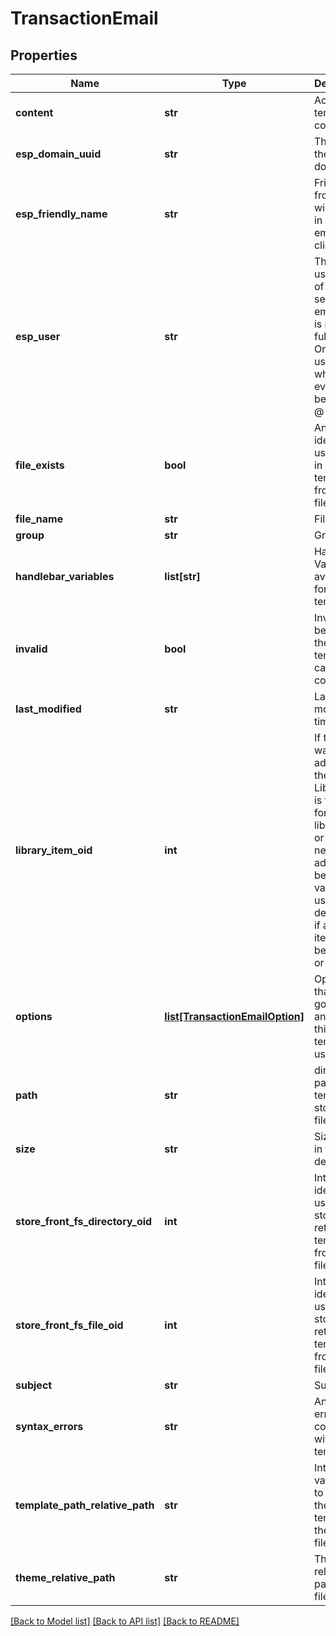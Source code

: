 # TransactionEmail

## Properties
Name | Type | Description | Notes
------------ | ------------- | ------------- | -------------
**content** | **str** | Actual template contents | [optional] 
**esp_domain_uuid** | **str** | The uuid of the sending domain | [optional] 
**esp_friendly_name** | **str** | Friendly from that will appear in customer email clients. | [optional] 
**esp_user** | **str** | The username of the sending email.  This is not the full email.  Only the username which is everything before the @ sign. | [optional] 
**file_exists** | **bool** | An internal identifier used to aid in retrieving templates from the filesystem. | [optional] 
**file_name** | **str** | File name | [optional] 
**group** | **str** | Group | [optional] 
**handlebar_variables** | **list[str]** | Handlebar Variables available for email template | [optional] 
**invalid** | **bool** | Invalid will be true if the template cannot compile | [optional] 
**last_modified** | **str** | Last modified timestamp | [optional] 
**library_item_oid** | **int** | If this item was ever added to the Code Library, this is the oid for that library item, or 0 if never added before.  This value is used to determine if a library item should be inserted or updated. | [optional] 
**options** | [**list[TransactionEmailOption]**](TransactionEmailOption.md) | Options that help govern how and when this template is used | [optional] 
**path** | **str** | directory path where template is stored in file system | [optional] 
**size** | **str** | Size of file in friendly description | [optional] 
**store_front_fs_directory_oid** | **int** | Internal identifier used to store and retrieve template from filesystem | [optional] 
**store_front_fs_file_oid** | **int** | Internal identifier used to store and retrieve template from filesystem | [optional] 
**subject** | **str** | Subject | [optional] 
**syntax_errors** | **str** | Any syntax errors contained within the tempalate | [optional] 
**template_path_relative_path** | **str** | Internal value used to locate the template in the filesystem | [optional] 
**theme_relative_path** | **str** | Theme relative path in the filesystem. | [optional] 

[[Back to Model list]](../README.md#documentation-for-models) [[Back to API list]](../README.md#documentation-for-api-endpoints) [[Back to README]](../README.md)


